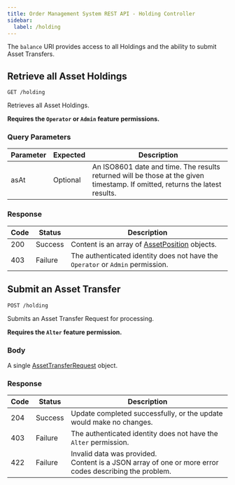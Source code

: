 ```yaml
---
title: Order Management System REST API - Holding Controller
sidebar:
  label: /holding
---
```


The `balance` URI provides access to all Holdings and the ability to submit Asset Transfers.

## Retrieve all Asset Holdings

`GET /holding`

Retrieves all Asset Holdings.

**Requires the `Operator` or `Admin` feature permissions.**

### Query Parameters

| Parameter | Expected | Description |
|-----------|----------|-------------|
| asAt      | Optional | An ISO8601 date and time. The results returned will be those at the given timestamp. If omitted, returns the latest results. |

### Response

| Code | Status  | Description |
|------|---------|-------------|
| 200  | Success | Content is an array of [AssetPosition](../../../proto/oms2/#assetposition) objects. |
| 403  | Failure | The authenticated identity does not have the `Operator` or `Admin` permission. |

## Submit an Asset Transfer

`POST /holding`

Submits an Asset Transfer Request for processing.

**Requires the `Alter` feature permission.**

### Body

A single [AssetTransferRequest](../../proto/model/#assettransferrequest) object.

### Response

| Code | Status  | Description |
|------|---------|-------------|
| 204  | Success | Update completed successfully, or the update would make no changes. |
| 403  | Failure | The authenticated identity does not have the `Alter` permission. |
| 422  | Failure | Invalid data was provided.<br>Content is a JSON array of one or more error codes describing the problem. |
